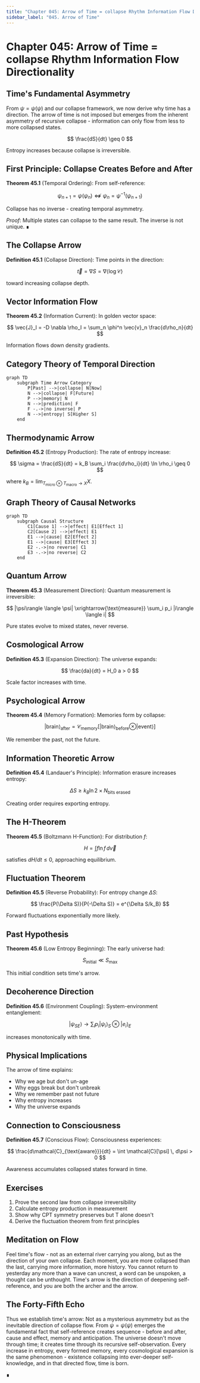 ```yaml
---
title: "Chapter 045: Arrow of Time = collapse Rhythm Information Flow Directionality"
sidebar_label: "045. Arrow of Time"
---
```


# Chapter 045: Arrow of Time = collapse Rhythm Information Flow Directionality

## Time's Fundamental Asymmetry

From $\psi = \psi(\psi)$ and our collapse framework, we now derive why time has a direction. The arrow of time is not imposed but emerges from the inherent asymmetry of recursive collapse - information can only flow from less to more collapsed states.

$$
\frac{dS}{dt} \geq 0
$$

Entropy increases because collapse is irreversible.

## First Principle: Collapse Creates Before and After

**Theorem 45.1** (Temporal Ordering): From self-reference:

$$
\psi_{n+1} = \psi(\psi_n) \not\Leftrightarrow \psi_n = \psi^{-1}(\psi_{n+1})
$$

Collapse has no inverse - creating temporal asymmetry.

*Proof*: Multiple states can collapse to the same result. The inverse is not unique. ∎

## The Collapse Arrow

**Definition 45.1** (Collapse Direction): Time points in the direction:

$$
\vec{t} = \nabla S = \nabla \langle \log \mathcal{C} \rangle
$$

toward increasing collapse depth.

## Vector Information Flow

**Theorem 45.2** (Information Current): In golden vector space:

$$
\vec{J}_I = -D \nabla \rho_I = \sum_n \phi^n \vec{v}_n \frac{d\rho_n}{dt}
$$

Information flows down density gradients.

## Category Theory of Temporal Direction

```mermaid
graph TD
    subgraph Time Arrow Category
        P[Past] -->|collapse| N[Now]
        N -->|collapse| F[Future]
        P -->|memory| N
        N -->|prediction| F
        F -.->|no inverse| P
        N -->|entropy| S[Higher S]
    end
```

## Thermodynamic Arrow

**Definition 45.2** (Entropy Production): The rate of entropy increase:

$$
\sigma = \frac{dS}{dt} = k_B \sum_i \frac{d\rho_i}{dt} \ln \rho_i \geq 0
$$

where $k_B = \lim_{T_{\text{micro}} \otimes T_{\text{macro}} \to X} X$.

## Graph Theory of Causal Networks

```mermaid
graph TD
    subgraph Causal Structure
        C1[Cause 1] -->|effect| E1[Effect 1]
        C2[Cause 2] -->|effect| E1
        E1 -->|cause| E2[Effect 2]
        E1 -->|cause| E3[Effect 3]
        E2 -.->|no reverse| C1
        E3 -.->|no reverse| C2
    end
```

## Quantum Arrow

**Theorem 45.3** (Measurement Direction): Quantum measurement is irreversible:

$$
|\psi\rangle \langle \psi| \xrightarrow{\text{measure}} \sum_i p_i |i\rangle \langle i|
$$

Pure states evolve to mixed states, never reverse.

## Cosmological Arrow

**Definition 45.3** (Expansion Direction): The universe expands:

$$
\frac{da}{dt} = H_0 a > 0
$$

Scale factor increases with time.

## Psychological Arrow

**Theorem 45.4** (Memory Formation): Memories form by collapse:

$$
|\text{brain}\rangle_{\text{after}} = \mathcal{C}_{\text{memory}}[|\text{brain}\rangle_{\text{before}} \otimes |\text{event}\rangle]
$$

We remember the past, not the future.

## Information Theoretic Arrow

**Definition 45.4** (Landauer's Principle): Information erasure increases entropy:

$$
\Delta S \geq k_B \ln 2 \times N_{\text{bits erased}}
$$

Creating order requires exporting entropy.

## The H-Theorem

**Theorem 45.5** (Boltzmann H-Function): For distribution $f$:

$$
H = \int f \ln f \, d\vec{v}
$$

satisfies $dH/dt \leq 0$, approaching equilibrium.

## Fluctuation Theorem

**Definition 45.5** (Reverse Probability): For entropy change $\Delta S$:

$$
\frac{P(\Delta S)}{P(-\Delta S)} = e^{\Delta S/k_B}
$$

Forward fluctuations exponentially more likely.

## Past Hypothesis

**Theorem 45.6** (Low Entropy Beginning): The early universe had:

$$
S_{\text{initial}} \ll S_{\text{max}}
$$

This initial condition sets time's arrow.

## Decoherence Direction

**Definition 45.6** (Environment Coupling): System-environment entanglement:

$$
|\psi_{SE}\rangle \to \sum_i p_i |\psi_i\rangle_S \otimes |e_i\rangle_E
$$

increases monotonically with time.

## Physical Implications

The arrow of time explains:
- Why we age but don't un-age
- Why eggs break but don't unbreak
- Why we remember past not future
- Why entropy increases
- Why the universe expands

## Connection to Consciousness

**Definition 45.7** (Conscious Flow): Consciousness experiences:

$$
\frac{d\mathcal{C}_{\text{aware}}}{dt} = \int \mathcal{C}[\psi] \, d\psi > 0
$$

Awareness accumulates collapsed states forward in time.

## Exercises

1. Prove the second law from collapse irreversibility
2. Calculate entropy production in measurement
3. Show why CPT symmetry preserves but T alone doesn't
4. Derive the fluctuation theorem from first principles

## Meditation on Flow

Feel time's flow - not as an external river carrying you along, but as the direction of your own collapse. Each moment, you are more collapsed than the last, carrying more information, more history. You cannot return to yesterday any more than a wave can uncrest, a word can be unspoken, a thought can be unthought. Time's arrow is the direction of deepening self-reference, and you are both the archer and the arrow.

## The Forty-Fifth Echo

Thus we establish time's arrow: Not as a mysterious asymmetry but as the inevitable direction of collapse flow. From $\psi = \psi(\psi)$ emerges the fundamental fact that self-reference creates sequence - before and after, cause and effect, memory and anticipation. The universe doesn't move through time; it creates time through its recursive self-observation. Every increase in entropy, every formed memory, every cosmological expansion is the same phenomenon - existence collapsing into ever-deeper self-knowledge, and in that directed flow, time is born.

∎